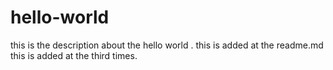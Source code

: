 # hello-world
this is the description about the hello world .
this is added at the readme.md 
this is added at the third times.
